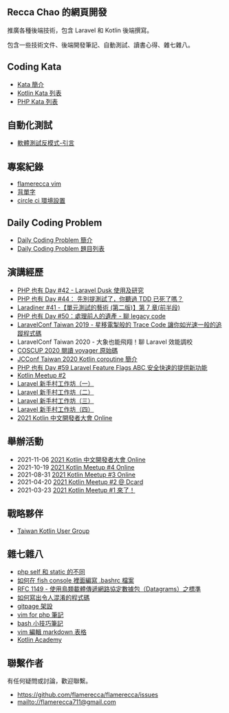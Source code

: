 ## Recca Chao 的網頁開發 

推廣各種後端技術，包含 Laravel 和 Kotlin 後端撰寫。

包含一些技術文件、後端開發筆記、自動測試、讀書心得、雜七雜八。

## Coding Kata
* [Kata 簡介](kata/index.md)
* [Kotlin Kata 列表](kotlin/kata/index.md)
* [PHP Kata 列表](php/kata/index.md)

## 自動化測試
* [軟體測試反模式-引言](anti-pattern/intro.md)

## 專案紀錄
* [flamerecca vim](flamerecca-vim.md)
* [背單字](beiDanTz.md)
* [circle ci 環境設置](circleci.md)

## Daily Coding Problem
* [Daily Coding Problem 簡介](daily-coding-problem/index.md)
* [Daily Coding Problem 題目列表](daily-coding-problem/all.md)

## 演講經歷
* [PHP 也有 Day #42 - Laravel Dusk 使用及研究](https://community.laravel-dojo.com/phptheday/2019-01-15)
* [PHP 也有 Day #44： 先別提測試了，你聽過 TDD 已死了嗎？](https://community.laravel-dojo.com/phptheday/2019-04-16)
* [Laradiner #41 -【單元測試的藝術 (第二版)】第 7 章(前半段)](https://community.laravel-dojo.com/laradiner/2019-10-22)
* [PHP 也有 Day #50：處理前人的遺產 - 聊 legacy code](https://community.laravel-dojo.com/phptheday/2019-11-26)
* [LaravelConf Taiwan 2019 - 星移電掣般的 Trace Code 讓你如光速一般的追蹤程式碼
](https://www.youtube.com/watch?v=nvAlBpbFNNs&ab_channel=LaravelConfTaiwan)
* LaravelConf Taiwan 2020 - 大象也能飛翔！聊 Laravel 效能調校
* [COSCUP 2020 閱讀 voyager 原始碼](https://www.youtube.com/watch?v=5GmoWRwvokY&vl=en&ab_channel=COSCUP%E9%96%8B%E6%BA%90%E4%BA%BA%E5%B9%B4%E6%9C%83)
* [JCConf Taiwan 2020 Kotlin coroutine 簡介](https://jcconf.tw/2020/)
* [PHP 也有 Day #59 Laravel Feature Flags ABC 安全快速的提供新功能](https://events.laravel-dojo.com/events/13-php-%E4%B9%9F%E6%9C%89-day-59)
* [Kotlin Meetup #2](https://www.facebook.com/events/793159571303586/)
* [Laravel 新手村工作坊（一）](https://events.laravel-dojo.com/events/18/)
* [Laravel 新手村工作坊（二）](https://events.laravel-dojo.com/events/20/)
* [Laravel 新手村工作坊（三）](https://events.laravel-dojo.com/events/21/)
* [Laravel 新手村工作坊（四）](https://events.laravel-dojo.com/events/25/)
* [2021 Kotlin 中文開發者大會 Online](https://taiwan-kotlin-user-group.github.io/mini-conf-2021/)

## 舉辦活動
* 2021-11-06 [2021 Kotlin 中文開發者大會 Online](https://taiwan-kotlin-user-group.github.io/mini-conf-2021/)
* 2021-10-19 [2021 Kotlin Meetup #4 Online](https://www.facebook.com/events/4392745437499911/)
* 2021-08-31 [2021 Kotlin Meetup #3 Online](https://www.facebook.com/events/1264189300692421/)
* 2021-04-20 [2021 Kotlin Meetup #2 @ Dcard](https://www.facebook.com/events/793159571303586/)
* 2021-03-23 [2021 Kotlin Meetup #1 來了！](https://www.facebook.com/events/480898682916368/)

## 戰略夥伴
* [Taiwan Kotlin User Group](https://taiwan-kotlin-user-group.github.io/)

## 雜七雜八
* [php self 和 static 的不同](php-static.md)
* [如何在 fish console 裡面編寫 .bashrc 檔案](fishshell-bashrc.md)
* [RFC 1149 - 使用鳥類載體傳遞網路協定數據包（Datagrams）之標準](RFC-1149.md)
* [如何寫出令人混淆的程式碼](unmaintainable-code.md)
* [gitpage 架設](gitpage-howto.md)
* [vim for php 筆記](php-vim.md)
* [bash 小技巧筆記](bash-tips.md)
* [vim 編輯 markdown 表格](vim-table.md)
* [Kotlin Academy](http://kotlin.academy/)

## 聯繫作者

有任何疑問或討論，歡迎聯繫。

* <https://github.com/flamerecca/flamerecca/issues>
* <mailto://flamerecca711@gmail.com>
